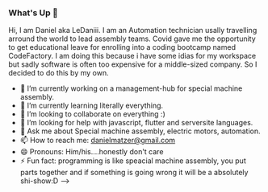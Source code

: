 ### What's Up 👋

Hi, I am Daniel aka LeDaniii. I am an Automation technician usally travelling arround the world to lead assembly teams.
Covid gave me the opportunity to get educational leave for enrolling into a coding bootcamp named CodeFactory.
I am doing this because i have some idias for my workspace but sadly software is often too expensive for a middle-sized company.
So I decided to do this by my own.

- 🔭 I’m currently working on a management-hub for special machine assembly.
- 🌱 I’m currently learning literally everything.
- 👯 I’m looking to collaborate on everything :)
- 🤔 I’m looking for help with javascript, flutter and serversite languages.
- 💬 Ask me about Special machine assembly, electric motors, automation.
- 📫 How to reach me: danielmatzer@gmail.com
- 😄 Pronouns: Him/his....honestly don't care
- ⚡ Fun fact: programming is like speacial machine assembly, you put parts together and if something is going wrong it will be a absolutely shi-show:D
-->

